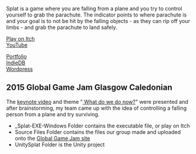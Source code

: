 Splat is a game where you are falling from a plane and you try to control yourself to grab the parachute. The indicator points to where parachute is and your goal is to not be hit by the falling objects - as they can rip off your limbs - and grab the parachute to land safely.

[Play on Itch](https://yuchingho.itch.io/splat)\
[YouTube](https://youtu.be/_-F7lOQdqdI)

[Portfolio](https://yuchingho.neocities.org/)\
[IndieDB](http://www.indiedb.com/members/yuchingho111/)\
[Wordpress](https://yuchingho.wordpress.com/)

## 2015 Global Game Jam Glasgow Caledonian

The [keynote video](https://www.youtube.com/watch?v=NVl8o85YGNE) and theme "[ What do we do now?](https://www.youtube.com/watch?v=N1W5VxdNyNk)" were presented and after brainstorming, my team came up with the idea of controlling a falling person from a plane and try surviving.

- _Splat-EXE-Windows Folder contains the executable file, or play on Itch
- Source Files Folder contains the files our group made and uploaded onto the [Global Game Jam site](https://globalgamejam.org/2015/games/splat-0)
- UnitySplat Folder is the Unity project